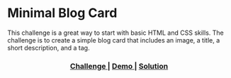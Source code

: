 # Minimal Blog Card

This challenge is a great way to start with basic HTML and CSS skills. The challenge is to create a simple blog card that includes an image, a title, a short description, and a tag.

<div align="center">
  <h3>
    <a href="https://devchallenges.io/challenge/27">
      Challenge
    </a>
    <span> | </span>
    <a href="https://aguirre-ivan.github.io/responsive-web-developer/minimal-blog-card/">
      Demo
    </a>
    <span> | </span>
    <a href="https://devchallenges.io/solution/4454">
      Solution
    </a>
  </h3>
</div>